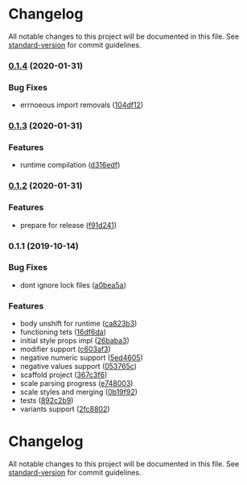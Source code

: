 # Changelog

All notable changes to this project will be documented in this file. See [standard-version](https://github.com/conventional-changelog/standard-version) for commit guidelines.

### [0.1.4](https://github.com/asyarb/babel-plugin-style-props-emotion/compare/v0.1.3...v0.1.4) (2020-01-31)


### Bug Fixes

* errnoeous import removals ([104df12](https://github.com/asyarb/babel-plugin-style-props-emotion/commit/104df12173d93deeb1aaa2257cfa73b6eb3ff8f8))

### [0.1.3](https://github.com/asyarb/babel-plugin-style-props-emotion/compare/v0.1.2...v0.1.3) (2020-01-31)


### Features

* runtime compilation ([d316edf](https://github.com/asyarb/babel-plugin-style-props-emotion/commit/d316edfc340f49dd7446d8c6d770a9fb6eae51ee))

### [0.1.2](https://github.com/asyarb/babel-plugin-style-props-emotion/compare/v0.1.1...v0.1.2) (2020-01-31)


### Features

* prepare for release ([f91d241](https://github.com/asyarb/babel-plugin-style-props-emotion/commit/f91d241152258ec6937c996a507f0d6c8c782ba9))

### 0.1.1 (2019-10-14)


### Bug Fixes

* dont ignore lock files ([a0bea5a](https://github.com/asyarb/babel-plugin-style-props-emotion/commit/a0bea5a))


### Features

* body unshift for runtime ([ca823b3](https://github.com/asyarb/babel-plugin-style-props-emotion/commit/ca823b3))
* functioning tets ([16df6da](https://github.com/asyarb/babel-plugin-style-props-emotion/commit/16df6da))
* initial style props impl ([26baba3](https://github.com/asyarb/babel-plugin-style-props-emotion/commit/26baba3))
* modifier support ([c603af3](https://github.com/asyarb/babel-plugin-style-props-emotion/commit/c603af3))
* negative numeric support ([5ed4605](https://github.com/asyarb/babel-plugin-style-props-emotion/commit/5ed4605))
* negative values support ([053765c](https://github.com/asyarb/babel-plugin-style-props-emotion/commit/053765c))
* scaffold project ([367c3f6](https://github.com/asyarb/babel-plugin-style-props-emotion/commit/367c3f6))
* scale parsing progress ([e748003](https://github.com/asyarb/babel-plugin-style-props-emotion/commit/e748003))
* scale styles and merging ([0b19f92](https://github.com/asyarb/babel-plugin-style-props-emotion/commit/0b19f92))
* tests ([892c2b9](https://github.com/asyarb/babel-plugin-style-props-emotion/commit/892c2b9))
* variants support ([2fc8802](https://github.com/asyarb/babel-plugin-style-props-emotion/commit/2fc8802))

# Changelog

All notable changes to this project will be documented in this file. See
[standard-version](https://github.com/conventional-changelog/standard-version)
for commit guidelines.
